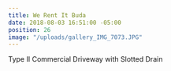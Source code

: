 ```yaml
---
title: We Rent It Buda
date: 2018-08-03 16:51:00 -05:00
position: 26
image: "/uploads/gallery_IMG_7073.JPG"
---
```


Type II Commercial Driveway with Slotted Drain